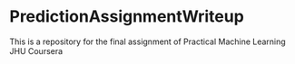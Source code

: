 # PredictionAssignmentWriteup
This is a repository for the final assignment of Practical Machine Learning JHU Coursera
